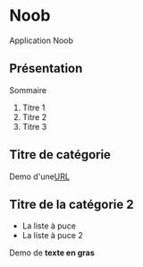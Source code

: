 Noob
========

Application Noob


Présentation
------------

Sommaire

<ol>
<li>Titre 1</li>
<li>Titre 2</li>
<li>Titre 3</li>
</ol>


## Titre de catégorie ##

Demo d'une<a href="http://kiranriehl.fr">URL</a> 


## Titre de la catégorie 2 ##

* La liste à puce
* La liste à puce 2

Demo de __texte en gras__ 
